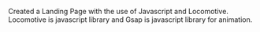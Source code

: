 Created a Landing Page with the use of Javascript and Locomotive.
Locomotive is javascript library and Gsap is javascript library for animation.
